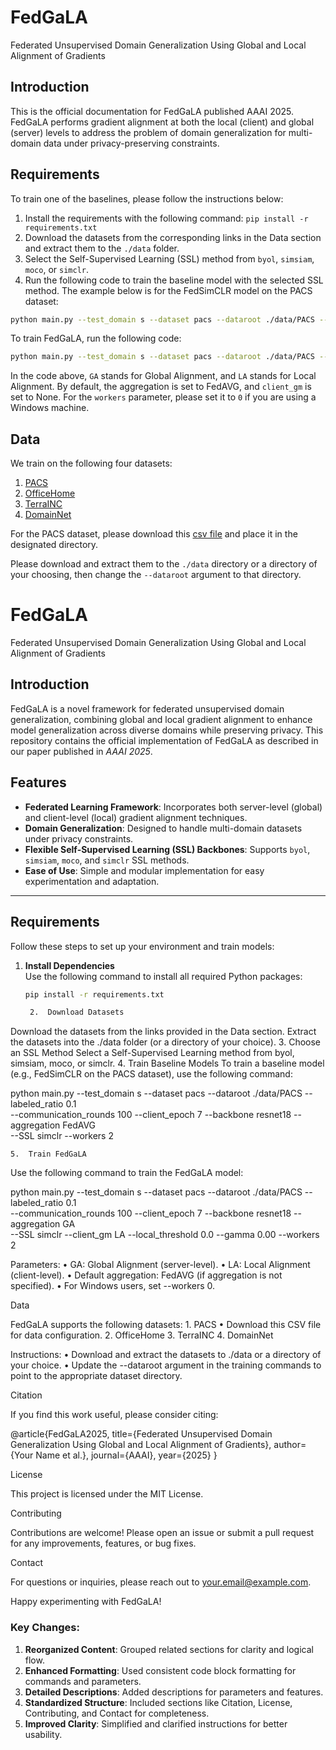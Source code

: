 # FedGaLA
Federated Unsupervised Domain Generalization Using Global and Local Alignment of Gradients

## Introduction
This is the official documentation for FedGaLA published AAAI 2025. FedGaLA performs gradient alignment at both the local (client) and global (server) levels to address the problem of domain generalization for multi-domain data under privacy-preserving constraints.



## Requirements
To train one of the baselines, please follow the instructions below:

1. Install the requirements with the following command:
   `pip install -r requirements.txt`
2. Download the datasets from the corresponding links in the Data section and extract them to the `./data` folder.
3. Select the Self-Supervised Learning (SSL) method from `byol`, `simsiam`, `moco`, or `simclr`.
4. Run the following code to train the baseline model with the selected SSL method. The example below is for the FedSimCLR model on the PACS dataset:

```bash
python main.py --test_domain s --dataset pacs --dataroot ./data/PACS --labeled_ratio 0.1 --communication_rounds 100 --client_epoch 7 --backbone resnet18 --aggregation FedAVG --SSL simclr --labeled_ratio 0.3 --workers 2
```

To train FedGaLA, run the following code:
```bash
python main.py --test_domain s --dataset pacs --dataroot ./data/PACS --labeled_ratio 0.1 --communication_rounds 100 --client_epoch 7 --backbone resnet18 --aggregation GA --SSL simclr --labeled_ratio 0.3 --client_gm LA --local_threshold 0.0 --gamma 0.00 --workers 2
```
In the code above, `GA` stands for Global Alignment, and `LA` stands for Local Alignment. By default, the aggregation is set to FedAVG, and `client_gm` is set to None. For the `workers` parameter, please set it to `0` if you are using a Windows machine.

## Data
We train on the following four datasets:
1. [PACS](https://www.v7labs.com/open-datasets/pacs)
2. [OfficeHome](https://www.hemanthdv.org/officeHomeDataset.html)
3. [TerraINC](https://lilablobssc.blob.core.windows.net/caltechcameratraps/eccv_18_all_images_sm.tar.gz)
4. [DomainNet](http://ai.bu.edu/M3SDA/)

For the PACS dataset, please download this [csv file](https://drive.google.com/file/d/19DZCyBbe_F_-7iUrTxG-AEDlpIUzvpFJ/view?usp=sharing) and place it in the designated directory.

Please download and extract them to the `./data` directory or a directory of your choosing, then change the `--dataroot` argument to that directory.

# FedGaLA
Federated Unsupervised Domain Generalization Using Global and Local Alignment of Gradients

## Introduction
FedGaLA is a novel framework for federated unsupervised domain generalization, combining global and local gradient alignment to enhance model generalization across diverse domains while preserving privacy. This repository contains the official implementation of FedGaLA as described in our paper published in *AAAI 2025*.

## Features
- **Federated Learning Framework**: Incorporates both server-level (global) and client-level (local) gradient alignment techniques.
- **Domain Generalization**: Designed to handle multi-domain datasets under privacy constraints.
- **Flexible Self-Supervised Learning (SSL) Backbones**: Supports `byol`, `simsiam`, `moco`, and `simclr` SSL methods.
- **Ease of Use**: Simple and modular implementation for easy experimentation and adaptation.

---

## Requirements
Follow these steps to set up your environment and train models:

1. **Install Dependencies**  
   Use the following command to install all required Python packages:
   ```bash
   pip install -r requirements.txt

	2.	Download Datasets
Download the datasets from the links provided in the Data section. Extract the datasets into the ./data folder (or a directory of your choice).
	3.	Choose an SSL Method
Select a Self-Supervised Learning method from byol, simsiam, moco, or simclr.
	4.	Train Baseline Models
To train a baseline model (e.g., FedSimCLR on the PACS dataset), use the following command:

python main.py --test_domain s --dataset pacs --dataroot ./data/PACS --labeled_ratio 0.1 \
--communication_rounds 100 --client_epoch 7 --backbone resnet18 --aggregation FedAVG \
--SSL simclr --workers 2


	5.	Train FedGaLA
Use the following command to train the FedGaLA model:

python main.py --test_domain s --dataset pacs --dataroot ./data/PACS --labeled_ratio 0.1 \
--communication_rounds 100 --client_epoch 7 --backbone resnet18 --aggregation GA \
--SSL simclr --client_gm LA --local_threshold 0.0 --gamma 0.00 --workers 2

Parameters:
	•	GA: Global Alignment (server-level).
	•	LA: Local Alignment (client-level).
	•	Default aggregation: FedAVG (if aggregation is not specified).
	•	For Windows users, set --workers 0.

Data

FedGaLA supports the following datasets:
	1.	PACS
	•	Download this CSV file for data configuration.
	2.	OfficeHome
	3.	TerraINC
	4.	DomainNet

Instructions:
	•	Download and extract the datasets to ./data or a directory of your choice.
	•	Update the --dataroot argument in the training commands to point to the appropriate dataset directory.

Citation

If you find this work useful, please consider citing:

@article{FedGaLA2025,
  title={Federated Unsupervised Domain Generalization Using Global and Local Alignment of Gradients},
  author={Your Name et al.},
  journal={AAAI},
  year={2025}
}

License

This project is licensed under the MIT License.

Contributing

Contributions are welcome! Please open an issue or submit a pull request for any improvements, features, or bug fixes.

Contact

For questions or inquiries, please reach out to your.email@example.com.

Happy experimenting with FedGaLA!

### Key Changes:
1. **Reorganized Content**: Grouped related sections for clarity and logical flow.
2. **Enhanced Formatting**: Used consistent code block formatting for commands and parameters.
3. **Detailed Descriptions**: Added descriptions for parameters and features.
4. **Standardized Structure**: Included sections like Citation, License, Contributing, and Contact for completeness.
5. **Improved Clarity**: Simplified and clarified instructions for better usability.


